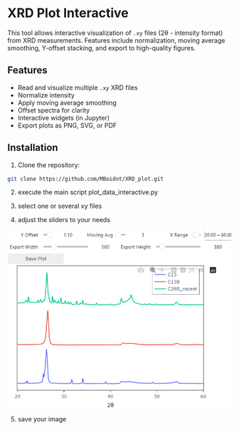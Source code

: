 # XRD Plot Interactive

This tool allows interactive visualization of `.xy` files (2θ - intensity format) from XRD measurements. Features include normalization, moving average smoothing, Y-offset stacking, and export to high-quality figures.

## Features

- Read and visualize multiple `.xy` XRD files
- Normalize intensity
- Apply moving average smoothing
- Offset spectra for clarity
- Interactive widgets (in Jupyter)
- Export plots as PNG, SVG, or PDF

## Installation

1. Clone the repository:

```bash
git clone https://github.com/MBoidot/XRD_plot.git
```
2. execute the main script plot_data_interactive.py

3. select one or several xy files

4. adjust the sliders to your needs

![Alt text](/image.png)

5. save your image
